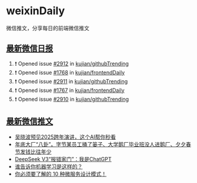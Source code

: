 # weixinDaily
微信推文，分享每日的前端微信推文

## [最新微信日报](https://github.com/kujian/weixinDaily/issues)

<!--START_SECTION:activity-->
1. ❗ Opened issue [#2912](https://github.com/kujian/githubTrending/issues/2912) in [kujian/githubTrending](https://github.com/kujian/githubTrending)
2. ❗ Opened issue [#1768](https://github.com/kujian/frontendDaily/issues/1768) in [kujian/frontendDaily](https://github.com/kujian/frontendDaily)
3. ❗ Opened issue [#2911](https://github.com/kujian/githubTrending/issues/2911) in [kujian/githubTrending](https://github.com/kujian/githubTrending)
4. ❗ Opened issue [#1767](https://github.com/kujian/frontendDaily/issues/1767) in [kujian/frontendDaily](https://github.com/kujian/frontendDaily)
5. ❗ Opened issue [#2910](https://github.com/kujian/githubTrending/issues/2910) in [kujian/githubTrending](https://github.com/kujian/githubTrending)
<!--END_SECTION:activity-->


## [最新微信推文](https://weixin.qdkfweb.cn/)

<!-- BLOG-POST-LIST:START -->
- [吴晓波预见2025跨年演讲，这个AI帮你秒看](https://weixin.qdkfweb.cn/61415.html)
- [年底大厂“八卦”。字节某员工捅了篓子、大学鹅厂毕业班没人进鹅厂、夕夕春节发钱比往年少](https://weixin.qdkfweb.cn/61411.html)
- [DeepSeek V3“报错家门”：我是ChatGPT](https://weixin.qdkfweb.cn/61425.html)
- [谁告诉你机器学习是这样的？](https://weixin.qdkfweb.cn/61426.html)
- [你必须要了解的 10 种微服务设计模式！](https://weixin.qdkfweb.cn/61427.html)
<!-- BLOG-POST-LIST:END -->